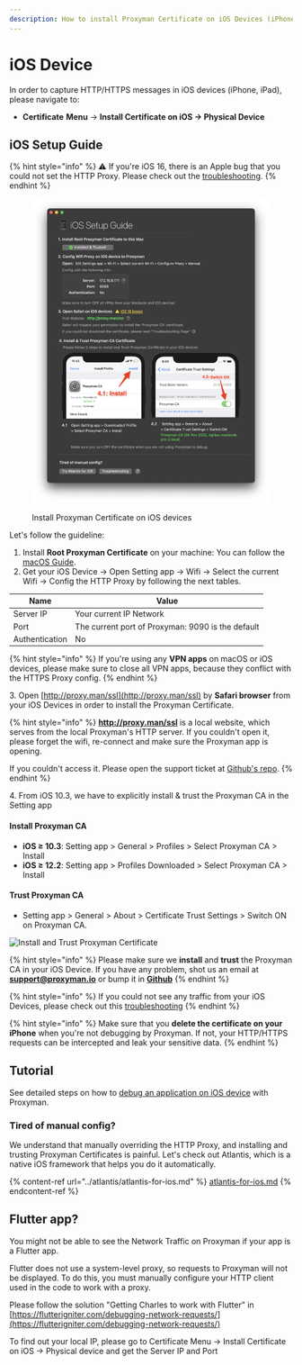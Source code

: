 ```yaml
---
description: How to install Proxyman Certificate on iOS Devices (iPhone, iPad)
---
```


# iOS Device

In order to capture HTTP/HTTPS messages in iOS devices (iPhone, iPad), please navigate to:

* **Certificate** **Menu** -> **Install Certificate on iOS -> Physical Device**

## iOS Setup Guide

{% hint style="info" %}
⚠️ If you're iOS 16, there is an Apple bug that you could not set the HTTP Proxy. Please check out the [troubleshooting](../troubleshooting/ios-16-devices-issues.md#1.-problem).
{% endhint %}

<figure><img src="../.gitbook/assets/Screenshot 2022-12-13 at 14.13.02.png" alt=""><figcaption><p>Install Proxyman Certificate on iOS devices</p></figcaption></figure>

Let's follow the guideline:

1. Install **Root Proxyman Certificate** on your machine: You can follow the [macOS Guide](macos.md).
2. Get your iOS Device -> Open Setting app -> Wifi -> Select the current Wifi -> Config the HTTP Proxy by following the next tables.

| Name           | Value                                             |
| -------------- | ------------------------------------------------- |
| Server IP      | Your current IP Network                           |
| Port           | The current port of Proxyman: 9090 is the default |
| Authentication | No                                                |

{% hint style="info" %}
If you're using any **VPN apps** on macOS or iOS devices, please make sure to close all VPN apps, because they conflict with the HTTPS Proxy config.
{% endhint %}

&#x20; 3\. Open [http://proxy.man/ssl](http://proxy.man/ssl) by **Safari browser** from your iOS Devices in order to install the Proxyman Certificate.

{% hint style="info" %}
**http://proxy.man/ssl** is a local website, which serves from the local Proxyman's HTTP server. If you couldn't open it, please forget the wifi, re-connect and make sure the Proxyman app is opening.

If you couldn't access it. Please open the support ticket at [Github's repo](https://github.com/ProxymanApp/Proxyman).
{% endhint %}

&#x20;   4\. From iOS 10.3, we have to explicitly install & trust the Proxyman CA in the Setting app

#### **Install Proxyman CA**

* **iOS ≥ 10.3**: Setting app > General > Profiles > Select Proxyman CA > Install
* **iOS ≥ 12.2**: Setting app > Profiles Downloaded > Select Proxyman CA > Install

#### Trust Proxyman CA

* Setting app > General > About > Certificate Trust Settings > Switch ON on Proxyman CA.

![Install and Trust Proxyman Certificate](../.gitbook/assets/install\_and\_trust\_proxyman\_certificate.png)

{% hint style="info" %}
Please make sure we **install** and **trust** the Proxyman CA in your iOS Device. If you have any problem, shot us an email at **support@proxyman.io** or bump it in [**Github**](https://github.com/ProxymanApp/Proxyman)
{% endhint %}

{% hint style="info" %}
If you could not see any traffic from your iOS Devices, please check out this [troubleshooting](../troubleshooting/my-ios-devices-couldnt-connect-to-proxyman-via-proxy.md)
{% endhint %}

{% hint style="info" %}
Make sure that you **delete the certificate on your iPhone** when you're not debugging by Proxyman. If not, your HTTP/HTTPS requests can be intercepted and leak your sensitive data.
{% endhint %}

## Tutorial

See detailed steps on how to [debug an application on iOS device](https://proxyman.io/blog/2019/06/How-I-use-Proxyman-to-see-HTTP-requests-responses-on-my-iPhone.html) with Proxyman.

### Tired of manual config?

We understand that manually overriding the HTTP Proxy, and installing and trusting Proxyman Certificates is painful. Let's check out Atlantis, which is a native iOS framework that helps you do it automatically.

{% content-ref url="../atlantis/atlantis-for-ios.md" %}
[atlantis-for-ios.md](../atlantis/atlantis-for-ios.md)
{% endcontent-ref %}

## Flutter app?

You might not be able to see the Network Traffic on Proxyman if your app is a Flutter app.

Flutter does not use a system-level proxy, so requests to Proxyman will not be displayed. To do this, you must manually configure your HTTP client used in the code to work with a proxy.

Please follow the solution "Getting Charles to work with Flutter" in [https://flutterigniter.com/debugging-network-requests/](https://flutterigniter.com/debugging-network-requests/)

To find out your local IP, please go to Certificate Menu -> Install Certificate on iOS -> Physical device and get the Server IP and Port
